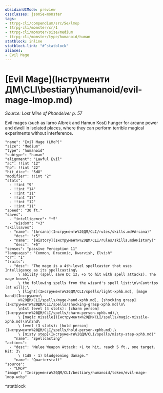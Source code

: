 ```yaml
---
obsidianUIMode: preview
cssclasses: json5e-monster
tags:
- ttrpg-cli/compendium/src/5e/lmop
- ttrpg-cli/monster/cr/1
- ttrpg-cli/monster/size/medium
- ttrpg-cli/monster/type/humanoid/human
statblock: inline
statblock-link: "#^statblock"
aliases:
- Evil Mage
---
```

# [Evil Mage](Інструменти ДМ\CLI\bestiary\humanoid/evil-mage-lmop.md)
*Source: Lost Mine of Phandelver p. 57*  

Evil mages (such as Iarno Albrek and Hamun Kost) hunger for arcane power and dwell in isolated places, where they can perform terrible magical experiments without interference.

```statblock
"name": "Evil Mage (LMoP)"
"size": "Medium"
"type": "humanoid"
"subtype": "human"
"alignment": "Lawful Evil"
"ac": !!int "12"
"hp": !!int "22"
"hit_dice": "5d8"
"modifier": !!int "2"
"stats":
  - !!int "9"
  - !!int "14"
  - !!int "11"
  - !!int "17"
  - !!int "12"
  - !!int "11"
"speed": "30 ft."
"saves":
  - "intelligence": "+5"
  - "wisdom": "+3"
"skillsaves":
  - "name": "[Arcana](Інструменти%20ДМ/CLI/rules/skills.md#Arcana)"
    "desc": "+5"
  - "name": "[History](Інструменти%20ДМ/CLI/rules/skills.md#History)"
    "desc": "+5"
"senses": "passive Perception 11"
"languages": "Common, Draconic, Dwarvish, Elvish"
"cr": "1"
"traits":
  - "desc": "The mage is a 4th-level spellcaster that uses Intelligence as its spellcasting\
      \ ability (spell save DC 13; +5 to hit with spell attacks). The mage knows\
      \ the following spells from the wizard's spell list:\n\nCantrips (at will):\
      \ [light](Інструменти%20ДМ/CLI/spells/light-xphb.md), [mage hand](Інструмент\
      и%20ДМ/CLI/spells/mage-hand-xphb.md), [shocking grasp](Інструменти%20ДМ/CLI/spells/shocking-grasp-xphb.md)\n\
      \n1st level (4 slots): [charm person](Інструменти%20ДМ/CLI/spells/charm-person-xphb.md),\
      \ [magic missile](Інструменти%20ДМ/CLI/spells/magic-missile-xphb.md)\n\n2nd\
      \ level (3 slots): [hold person](Інструменти%20ДМ/CLI/spells/hold-person-xphb.md),\
      \ [misty step](Інструменти%20ДМ/CLI/spells/misty-step-xphb.md)"
    "name": "Spellcasting"
"actions":
  - "desc": "Melee Weapon Attack: +1 to hit, reach 5 ft., one target. Hit: 3\
      \ (1d8 - 1) bludgeoning damage."
    "name": "Quarterstaff"
"source":
  - "LMoP"
"image": "Інструменти%20ДМ/CLI/bestiary/humanoid/token/evil-mage-lmop.webp"
```
^statblock